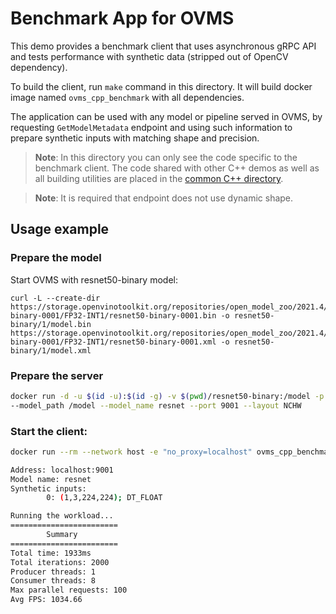 # Benchmark App for OVMS

This demo provides a benchmark client that uses asynchronous gRPC API and tests performance with synthetic data (stripped out of OpenCV dependency).

To build the client, run `make` command in this directory. It will build docker image named `ovms_cpp_benchmark` with all dependencies.

The application can be used with any model or pipeline served in OVMS, by requesting `GetModelMetadata` endpoint and using such information to prepare synthetic inputs with matching shape and precision.

>**Note**: In this directory you can only see the code specific to the benchmark client. The code shared with other C++ demos as well as all building utilities are placed in the [common C++ directory](../../common/cpp).

> **Note**: It is required that endpoint does not use dynamic shape.

## Usage example

### Prepare the model
Start OVMS with resnet50-binary model:
```
curl -L --create-dir https://storage.openvinotoolkit.org/repositories/open_model_zoo/2021.4/models_bin/3/resnet50-binary-0001/FP32-INT1/resnet50-binary-0001.bin -o resnet50-binary/1/model.bin https://storage.openvinotoolkit.org/repositories/open_model_zoo/2021.4/models_bin/3/resnet50-binary-0001/FP32-INT1/resnet50-binary-0001.xml -o resnet50-binary/1/model.xml
```

### Prepare the server
```bash
docker run -d -u $(id -u):$(id -g) -v $(pwd)/resnet50-binary:/model -p 9001:9001 openvino/model_server:latest \
--model_path /model --model_name resnet --port 9001 --layout NCHW
```

### Start the client:
```bash
docker run --rm --network host -e "no_proxy=localhost" ovms_cpp_benchmark ./synthetic_client_async_benchmark --grpc_port=9001 --iterations=2000 --max_parallel_requests=100 --consumers=8 --producers=1

Address: localhost:9001
Model name: resnet
Synthetic inputs:
        0: (1,3,224,224); DT_FLOAT

Running the workload...
========================
        Summary
========================
Total time: 1933ms
Total iterations: 2000
Producer threads: 1
Consumer threads: 8
Max parallel requests: 100
Avg FPS: 1034.66
```
